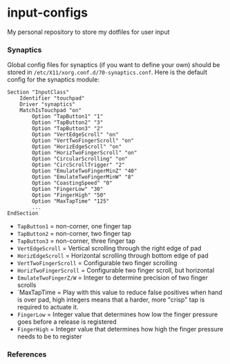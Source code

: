 # input-configs

My personal repository to store my dotfiles for user input

### Synaptics

Global config files for synaptics (if you want to define your own) should be stored in `/etc/X11/xorg.conf.d/70-synaptics.conf`. Here is the default config for the synaptics module:

```
Section "InputClass"
    Identifier "touchpad"
    Driver "synaptics"
    MatchIsTouchpad "on"
        Option "TapButton1" "1"
        Option "TapButton2" "3"
        Option "TapButton3" "2"
        Option "VertEdgeScroll" "on"
        Option "VertTwoFingerScroll" "on"
        Option "HorizEdgeScroll" "on"
        Option "HorizTwoFingerScroll" "on"
        Option "CircularScrolling" "on"
        Option "CircScrollTrigger" "2"
        Option "EmulateTwoFingerMinZ" "40"
        Option "EmulateTwoFingerMinW" "8"
        Option "CoastingSpeed" "0"
        Option "FingerLow" "30"
        Option "FingerHigh" "50"
        Option "MaxTapTime" "125"
        ...
EndSection
```
- `TapButton1` = non-corner, one finger tap
- `TapButton2` = non-corner, two finger tap
- `TapButton3` = non-corner, three finger tap
- `VertEdgeScroll` = Vertical scrolling through the right edge of pad
- `HorizEdgeScroll` = Horizontal scrolling through bottom edge of pad
- `VertTwoFingerScroll` = Configurable two finger scrolling
- `HorizTwoFingerScroll` = Configurable two finger scroll, but horizontal
- `EmulateTwoFingerZ/W` = Integer to determine precision of two finger scrolls
- `MaxTapTime = Play with this value to reduce false positives when hand is over pad, high integers means that a harder, more "crisp" tap is required to actuate it.
- `FingerLow` = Integer value that determines how low the finger pressure goes before a release is registered
- `FingerHigh` = Integer value that determines how high the finger pressure needs to be to register


### References

[arch-wiki]: https://wiki.archlinux.org/index.php/Touchpad_Synaptics "Arch Wiki: Touchpad Synaptics"
